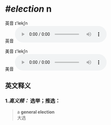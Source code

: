 # ***\#election*** n
英音 ɪ'lekʃn  
英音
<audio src="./media/election1_AAC.aac" controls="controls"></audio>

美音 ɪ'lekʃn  
美音
<audio src="./media/election2_AAC.aac" controls="controls"></audio>



  

英文释义
---
### 1.*高义频：* **选举；推选：**  

 > a **general election**  
 > 大选    


